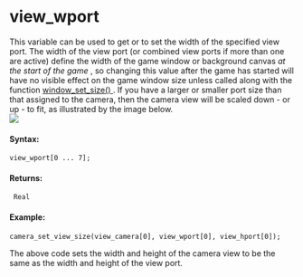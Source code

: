 # view_wport

This variable can be used to get or to set the width of the specified
view port. The width of the view port (or combined view ports if more
than one are active) define the width of the game window or background
canvas *at the start of the game* , so changing this value after the
game has started will have no visible effect on the game window size
unless called along with the function [ window_set_size()
](../The_Game_Window/window_set_size) . If you have a larger or
smaller port size than that assigned to the camera, then the camera view
will be scaled down - or up - to fit, as illustrated by the image
below.  
![](https://gms.magecorn.com/Manual/assets/Images/Scripting_Reference/GML/Reference/Cameras_Display/View_wh.png)  

#### Syntax:

``` gml
view_wport[0 ... 7];
```

#### Returns:

``` gml
 Real
```

#### Example:

``` gml
camera_set_view_size(view_camera[0], view_wport[0], view_hport[0]);
```

The above code sets the width and height of the camera view to be the
same as the width and height of the view port.
